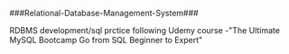 ###Relational-Database-Management-System###

RDBMS development/sql prctice following Udemy course -"The Ultimate MySQL Bootcamp Go from SQL Beginner to Expert"
